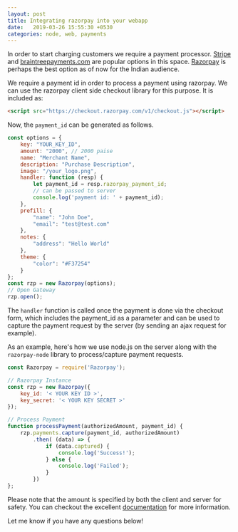 ```yaml
---
layout: post
title: Integrating razorpay into your webapp
date:   2019-03-26 15:55:30 +0530
categories: node, web, payments
---
```

In order to start charging customers we require a payment processor. [Stripe](https://stripe.com) and [braintreepayments.com](http://braintreepayments.com) are popular options in this space. [Razorpay](https://razorpay.com/) is perhaps the best option as of now for the Indian audience.

We require a payment id in order to process a payment using razorpay. We can use the razorpay client side checkout library for this purpose. It is included as:
```html
<script src="https://checkout.razorpay.com/v1/checkout.js"></script>
```
Now, the `payment_id` can be generated as follows.

```javascript
const options = {
	key: "YOUR_KEY_ID",
	amount: "2000", // 2000 paise 
	name: "Merchant Name",
	description: "Purchase Description",
	image: "/your_logo.png",
	handler: function (resp) {
		let payment_id = resp.razorpay_payment_id;
		// can be passed to server
		console.log('payment id: ' + payment_id);
	},
	prefill: {
		"name": "John Doe",
		"email": "test@test.com"
	},
	notes: {
		"address": "Hello World"
	},
	theme: {
		"color": "#F37254"
	}
};
const rzp = new Razorpay(options);
// Open Gateway
rzp.open();
```
The `handler` function is called once the payment is done via the checkout form, which includes the payment_id as a parameter and can be used to capture the payment request by the server (by sending an ajax request for example).

As an example, here's how we use node.js on the server along with the `razorpay-node` library to process/capture payment requests.

```javascript
const Razorpay = require('Razorpay');

// Razorpay Instance
const rzp = new Razorpay({
	key_id: '< YOUR KEY ID >',
	key_secret: '< YOUR KEY SECRET >'
});

// Process Payment
function processPayment(authorizedAmount, payment_id) {
	rzp.payments.capture(payment_id, authorizedAmount)	
		.then( (data) => {
			if (data.captured) {
				console.log('Success!');	
			} else {
				console.log('Failed');
			}
		})
};
```
Please note that the amount is specified by both the client and server for safety. You can checkout the excellent [documentation](https://docs.razorpay.com) for more information.

Let me know if you have any questions below!